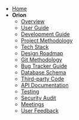 - [Home](/home.md)
- **Orion**  
  - [Overview](overview)  
  - [User Guide](user-guide)
  - [Development Guide](development)  
  - [Project Methodology](methodology)  
  - [Tech Stack](tech-stack)  
  - [Design Roadmap](plan)  
  <!-- - [Stakeholder Feedback](stakeholders)   -->
  - [Git Methodology](git)
  <!-- - [Implementation](implementation)   -->
  - [Bug Tracker Guide](bugs)
  - [Database Schema](database-schema)
  - [Third-party Code](3rd-party)
  - [API Documentation](api)
  - [Testing](testing)
  - [Security Audit](security-audit)
  - [Meetings](meetings)
  - [User Feedback](user-feedback)